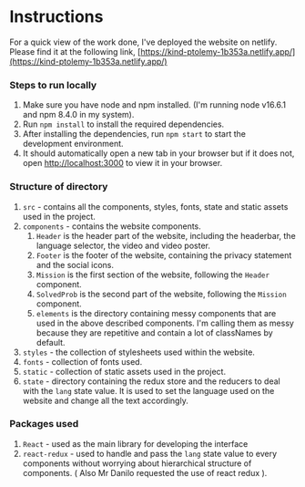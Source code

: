 # Instructions

For a quick view of the work done, I've deployed the website on netlify. Please find it at the following link, [https://kind-ptolemy-1b353a.netlify.app/](https://kind-ptolemy-1b353a.netlify.app/)

### Steps to run locally
1. Make sure you have node and npm installed. (I'm running node v16.6.1 and npm
   8.4.0 in my system).
2. Run `npm install` to install the required dependencies.
3. After installing the dependencies, run `npm start` to start the development
   environment.
4. It should automatically open a new tab in your browser but if it does not,
   open [http://localhost:3000](http://localhost:3000) to view it in your
   browser.

### Structure of directory
1. `src` - contains all the components, styles, fonts, state and static assets
   used in the project.
2. `components` - contains the website components.
    1. `Header` is the header part of the website, including the headerbar, the
       language selector, the video and video poster.
    2. `Footer` is the footer of the website, containing the privacy statement
       and the social icons.
    3. `Mission` is the first section of the website, following the `Header`
       component.
    4. `SolvedProb` is the second part of the website, following the `Mission`
       component.
    5. `elements` is the directory containing messy components that are used in
       the above described components. I'm calling them as messy because they
       are repetitive and contain a lot of classNames by default.
3. `styles` - the collection of stylesheets used within the website.
4. `fonts` - collection of fonts used.
5. `static` - collection of static assets used in the project.
6. `state` - directory containing the redux store and the reducers to deal with
   the `lang` state value. It is used to set the language used on the website
   and change all the text accordingly.

### Packages used
1. `React` - used as the main library for developing the interface
2. `react-redux` - used to handle and pass the `lang` state value to every
   components without worrying about hierarchical structure of components. (
   Also Mr Danilo requested the use of react redux ).